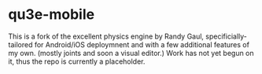 qu3e-mobile
====
This is a fork of the excellent physics engine by Randy Gaul, specificially-tailored for Android/iOS deploymnent and with a few additional features of my own. (mostly joints and soon a visual editor.) Work has not yet begun on it, thus the repo is currently a placeholder.
